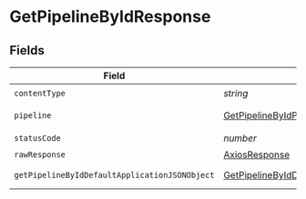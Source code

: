 # GetPipelineByIdResponse


## Fields

| Field                                                                                                     | Type                                                                                                      | Required                                                                                                  | Description                                                                                               |
| --------------------------------------------------------------------------------------------------------- | --------------------------------------------------------------------------------------------------------- | --------------------------------------------------------------------------------------------------------- | --------------------------------------------------------------------------------------------------------- |
| `contentType`                                                                                             | *string*                                                                                                  | :heavy_check_mark:                                                                                        | N/A                                                                                                       |
| `pipeline`                                                                                                | [GetPipelineByIdPipeline](../../models/operations/getpipelinebyidpipeline.md)                             | :heavy_minus_sign:                                                                                        | A pipeline object.                                                                                        |
| `statusCode`                                                                                              | *number*                                                                                                  | :heavy_check_mark:                                                                                        | N/A                                                                                                       |
| `rawResponse`                                                                                             | [AxiosResponse](https://axios-http.com/docs/res_schema)                                                   | :heavy_minus_sign:                                                                                        | N/A                                                                                                       |
| `getPipelineByIdDefaultApplicationJSONObject`                                                             | [GetPipelineByIdDefaultApplicationJSON](../../models/operations/getpipelinebyiddefaultapplicationjson.md) | :heavy_minus_sign:                                                                                        | Error response.                                                                                           |